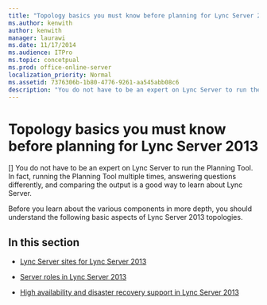 ```yaml
---
title: "Topology basics you must know before planning for Lync Server 2013"
ms.author: kenwith
author: kenwith
manager: laurawi
ms.date: 11/17/2014
ms.audience: ITPro
ms.topic: concetpual
ms.prod: office-online-server
localization_priority: Normal
ms.assetid: 7376306b-1b80-4776-9261-aa545abb08c6
description: "You do not have to be an expert on Lync Server to run the Planning Tool. In fact, running the Planning Tool multiple times, answering questions differently, and comparing the output is a good way to learn about Lync Server."
---
```


# Topology basics you must know before planning for Lync Server 2013
[]
You do not have to be an expert on Lync Server to run the Planning Tool. In fact, running the Planning Tool multiple times, answering questions differently, and comparing the output is a good way to learn about Lync Server.
  
Before you learn about the various components in more depth, you should understand the following basic aspects of Lync Server 2013 topologies.
  
## In this section

- [Lync Server sites for Lync Server 2013](sites.md)
    
- [Server roles in Lync Server 2013](server-roles.md)
    
- [High availability and disaster recovery support in Lync Server 2013](high-availability-and-disaster-recovery-support.md)
    

